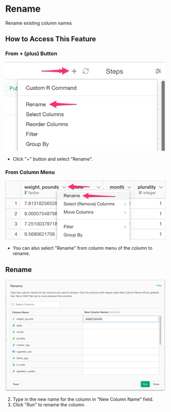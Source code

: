 # Rename
Rename existing column names

## How to Access This Feature

### From + (plus) Button
![](images/command-rename-df-menu.png)
* Click "+" button and select "Rename".

### From Column Menu
![](images/command-rename-column-menu.png)

* You can also select "Rename" from column menu of the column to rename.

## Rename
![](images/rename.png)

2. Type in the new name for the column in "New Column Name" field.
3. Click "Run" to rename the column.
